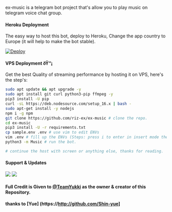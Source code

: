 ex-music is a telegram bot project that's allow you to play music on telegram voice chat group.


#### Heroku Deployment 
The easy way to host this bot, deploy to Heroku, Change the app country to Europe (it will help to make the bot stable).

[![Deploy](https://www.herokucdn.com/deploy/button.svg)](https://heroku.com/deploy?template=https://github.com/Halawa-Ex/ex-music)

#### VPS Deployment ðŸ“¡

Get the best Quality of streaming performance by hosting it on VPS, here's the step's:

```sh
sudo apt update && apt upgrade -y
sudo apt install git curl python3-pip ffmpeg -y
pip3 install -U pip
curl -sL https://deb.nodesource.com/setup_16.x | bash -
sudo apt-get install -y nodejs
npm i -g npm
git clone https://github.com/riz-ex/ex-music # clone the repo.
cd ex-music
pip3 install -U -r requirements.txt
cp sample.env .env # use vim to edit ENVs
vim .env # fill up the ENVs (Steps: press i to enter in insert mode then edit the file. Press Esc to exit the editing mode then type :wq! and press Enter key to save the file).
python3 -m Music # run the bot.

# continue the host with screen or anything else, thanks for reading.
```


#### Support & Updates 
<a href="https://t.me/dogsuppor"><img src="https://img.shields.io/badge/Join-Group%20Support-black.svg?style=for-the-badge&logo=Telegram"></a> <a href="https://t.me/Kangculikk"><img src="https://img.shields.io/badge/Join-Updates%20Channel-black.svg?style=for-the-badge&logo=Telegram"></a>

#### Full Credit is Given to [@TeamYukki](https://t.me/OfficialYukki) as the owner & creator of this Repository.
#### thanks to [Yue] (https://http://github.com/Shin-yue] 
